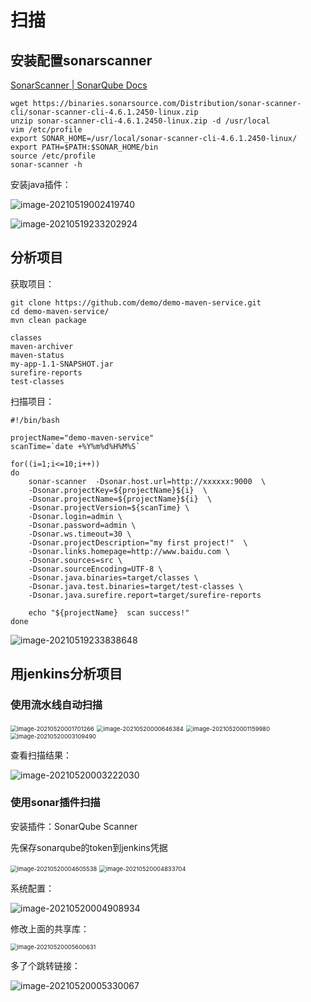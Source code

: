 # 扫描

## 安装配置sonarscanner

[SonarScanner | SonarQube Docs](https://docs.sonarqube.org/latest/analysis/scan/sonarscanner/)

```shell
wget https://binaries.sonarsource.com/Distribution/sonar-scanner-cli/sonar-scanner-cli-4.6.1.2450-linux.zip
unzip sonar-scanner-cli-4.6.1.2450-linux.zip -d /usr/local
vim /etc/profile
export SONAR_HOME=/usr/local/sonar-scanner-cli-4.6.1.2450-linux/
export PATH=$PATH:$SONAR_HOME/bin
source /etc/profile
sonar-scanner -h
```

安装java插件：

![image-20210519002419740](https://gitee.com/c_honghui/picture/raw/master/img/20210519002419.png)

![image-20210519233202924](https://gitee.com/c_honghui/picture/raw/master/img/20210519233209.png)

## 分析项目

获取项目：

```shell
git clone https://github.com/demo/demo-maven-service.git
cd demo-maven-service/
mvn clean package

classes   
maven-archiver
maven-status
my-app-1.1-SNAPSHOT.jar   
surefire-reports    
test-classes  
```

扫描项目：

```shell
#!/bin/bash

projectName="demo-maven-service"
scanTime=`date +%Y%m%d%H%M%S`

for((i=1;i<=10;i++))
do
    sonar-scanner  -Dsonar.host.url=http://xxxxxx:9000  \
    -Dsonar.projectKey=${projectName}${i}  \
    -Dsonar.projectName=${projectName}${i}  \
    -Dsonar.projectVersion=${scanTime} \
    -Dsonar.login=admin \
    -Dsonar.password=admin \
    -Dsonar.ws.timeout=30 \
    -Dsonar.projectDescription="my first project!"  \
    -Dsonar.links.homepage=http://www.baidu.com \
    -Dsonar.sources=src \
    -Dsonar.sourceEncoding=UTF-8 \
    -Dsonar.java.binaries=target/classes \
    -Dsonar.java.test.binaries=target/test-classes \
    -Dsonar.java.surefire.report=target/surefire-reports

    echo "${projectName}  scan success!"
done
```

![image-20210519233838648](https://gitee.com/c_honghui/picture/raw/master/img/20210519233838.png)

## 用jenkins分析项目

### 使用流水线自动扫描

<img src="https://gitee.com/c_honghui/picture/raw/master/img/20210520001701.png" alt="image-20210520001701266" style="zoom:67%;" />

<img src="https://gitee.com/c_honghui/picture/raw/master/img/20210520000646.png" alt="image-20210520000646384" style="zoom:67%;" />

<img src="https://gitee.com/c_honghui/picture/raw/master/img/20210520001200.png" alt="image-20210520001159980" style="zoom:67%;" />

<img src="https://gitee.com/c_honghui/picture/raw/master/img/20210520003109.png" alt="image-20210520003109490" style="zoom:67%;" />

查看扫描结果：

![image-20210520003222030](https://gitee.com/c_honghui/picture/raw/master/img/20210520003222.png)

### 使用sonar插件扫描

安装插件：SonarQube Scanner

先保存sonarqube的token到jenkins凭据

<img src="https://gitee.com/c_honghui/picture/raw/master/img/20210520004605.png" alt="image-20210520004605538" style="zoom:67%;" />

<img src="https://gitee.com/c_honghui/picture/raw/master/img/20210520004833.png" alt="image-20210520004833704" style="zoom:67%;" />

系统配置：

![image-20210520004908934](https://gitee.com/c_honghui/picture/raw/master/img/20210520004909.png)

修改上面的共享库：

<img src="https://gitee.com/c_honghui/picture/raw/master/img/20210520005600.png" alt="image-20210520005600631" style="zoom:67%;" />

多了个跳转链接：

![image-20210520005330067](https://gitee.com/c_honghui/picture/raw/master/img/20210520005330.png)